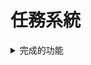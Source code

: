 # 任務系統
<details>
  <summary>完成的功能</summary>
  <ul>
    <li>&#x2611; 功能界面（任務）</li>
    <li>&#x2611; 視差滾動背景</li>
    <li>&#x2611; tilemap支援碰撞檢測、互動檢測</li>
    <li>&#x2611; 存檔/讀檔</li>
    <li>&#x2611; 遊戲暫停</li>
    <li>&#x2611; 遊戲相機</li>
    <li>&#x2611; 動畫系統：精靈圖動畫、瓦片地圖、地圖動畫</li>
    <li>&#x2611; 鍵盤控制</li>
  </ul>
</details>
